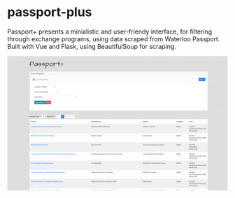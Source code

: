 # passport-plus
Passport+ presents a minialistic and user-friendy interface, for filtering through exchange programs, using data scraped from Waterloo Passport. Built with Vue and Flask, using BeautifulSoup for scraping. 

![Screenshot](web/passport-plus/static/img/screenshot.PNG)
